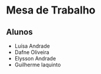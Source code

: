 # Mesa de Trabalho 

## Alunos
- Luísa Andrade
- Dafne Oliveira
- Elysson Andrade
- Guilherme Iaquinto

